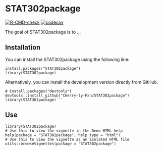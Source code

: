
# STAT302package

<!-- badges: start -->
[![R-CMD-check](https://github.com/Cherry-ty-Pan/STAT302package/workflows/R-CMD-check/badge.svg)](https://github.com/Cherry-ty-Pan/STAT302package/actions)
[![codecov](https://codecov.io/gh/Cherry-ty-Pan/STAT302package/branch/master/graph/badge.svg?token=JV3CIKE762)](https://codecov.io/gh/Cherry-ty-Pan/STAT302package)
<!-- badges: end -->

The goal of STAT302package is to ...

## Installation

You can install the STAT302package using the following line:

```{r}
install.packages("STAT302package")
library(STAT302package)
```
Alternatively, you can install the development version directly from GitHub.

```
# install.packages("devtools")
devtools::install_github("Cherry-ty-Pan/STAT302package")
library(STAT302package)```
```
## Use

```{r}
library(STAT302package)
# Use this to view the vignette in the Demo HTML help
help(package = "STAT302package", help_type = "html")
# Use this to view the vignette as an isolated HTML file
utils::browseVignettes(package = "STAT302package")
```

